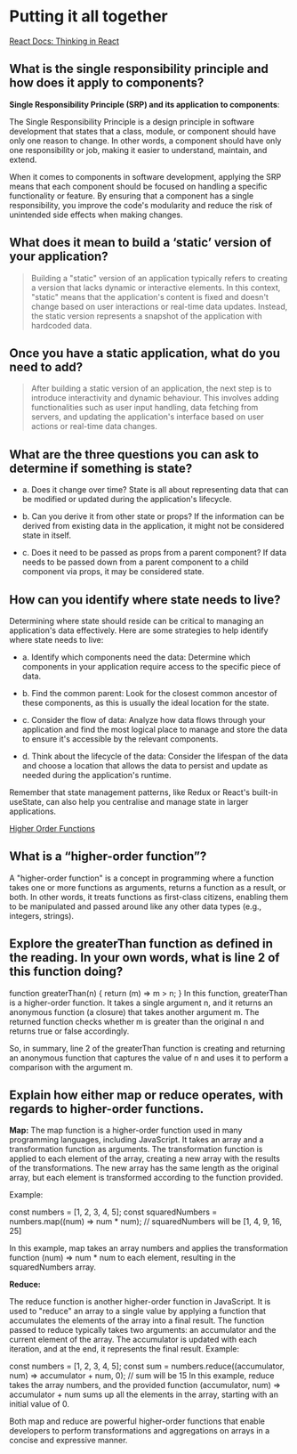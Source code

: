# Putting it all together

[React Docs: Thinking in React](https://reactjs.org/docs/thinking-in-react.html)

## What is the single responsibility principle and how does it apply to components?

**Single Responsibility Principle (SRP) and its application to components**:

The Single Responsibility Principle is a design principle in software development that states that a class, module, or component should have only one reason to change. In other words, a component should have only one responsibility or job, making it easier to understand, maintain, and extend.

When it comes to components in software development, applying the SRP means that each component should be focused on handling a specific functionality or feature. By ensuring that a component has a single responsibility, you improve the code's modularity and reduce the risk of unintended side effects when making changes.

## What does it mean to build a ‘static’ version of your application?

> Building a "static" version of an application typically refers to creating a version that lacks dynamic or interactive elements. In this context, "static" means that the application's content is fixed and doesn't change based on user interactions or real-time data updates. Instead, the static version represents a snapshot of the application with hardcoded data.

## Once you have a static application, what do you need to add?

> After building a static version of an application, the next step is to introduce interactivity and dynamic behaviour. This involves adding functionalities such as user input handling, data fetching from servers, and updating the application's interface based on user actions or real-time data changes.

## What are the three questions you can ask to determine if something is state?

- a. Does it change over time? State is all about representing data that can be modified or updated during the application's lifecycle.

- b. Can you derive it from other state or props? If the information can be derived from existing data in the application, it might not be considered state in itself.

- c. Does it need to be passed as props from a parent component? If data needs to be passed down from a parent component to a child component via props, it may be considered state.

## How can you identify where state needs to live?

Determining where state should reside can be critical to managing an application's data effectively. Here are some strategies to help identify where state needs to live:

- a. Identify which components need the data: Determine which components in your application require access to the specific piece of data.

- b. Find the common parent: Look for the closest common ancestor of these components, as this is usually the ideal location for the state.

- c. Consider the flow of data: Analyze how data flows through your application and find the most logical place to manage and store the data to ensure it's accessible by the relevant components.

- d. Think about the lifecycle of the data: Consider the lifespan of the data and choose a location that allows the data to persist and update as needed during the application's runtime.

Remember that state management patterns, like Redux or React's built-in useState, can also help you centralise and manage state in larger applications.

[Higher Order Functions](https://eloquentjavascript.net/05_higher_order.html#h_xxCc98lOBK)

## What is a “higher-order function”?

A "higher-order function" is a concept in programming where a function takes one or more functions as arguments, returns a function as a result, or both. In other words, it treats functions as first-class citizens, enabling them to be manipulated and passed around like any other data types (e.g., integers, strings).

## Explore the greaterThan function as defined in the reading. In your own words, what is line 2 of this function doing?

function greaterThan(n) {
  return (m) => m > n;
}
In this function, greaterThan is a higher-order function. It takes a single argument n, and it returns an anonymous function (a closure) that takes another argument m. The returned function checks whether m is greater than the original n and returns true or false accordingly.

So, in summary, line 2 of the greaterThan function is creating and returning an anonymous function that captures the value of n and uses it to perform a comparison with the argument m.

## Explain how either map or reduce operates, with regards to higher-order functions.

**Map:**
The map function is a higher-order function used in many programming languages, including JavaScript. It takes an array and a transformation function as arguments. The transformation function is applied to each element of the array, creating a new array with the results of the transformations. The new array has the same length as the original array, but each element is transformed according to the function provided.

Example:

const numbers = [1, 2, 3, 4, 5];
const squaredNumbers = numbers.map((num) => num * num);
// squaredNumbers will be [1, 4, 9, 16, 25]

In this example, map takes an array numbers and applies the transformation function (num) => num * num to each element, resulting in the squaredNumbers array.

**Reduce:**

The reduce function is another higher-order function in JavaScript. It is used to "reduce" an array to a single value by applying a function that accumulates the elements of the array into a final result. The function passed to reduce typically takes two arguments: an accumulator and the current element of the array. The accumulator is updated with each iteration, and at the end, it represents the final result.
Example:

const numbers = [1, 2, 3, 4, 5];
const sum = numbers.reduce((accumulator, num) => accumulator + num, 0);
// sum will be 15
In this example, reduce takes the array numbers, and the provided function (accumulator, num) => accumulator + num sums up all the elements in the array, starting with an initial value of 0.

Both map and reduce are powerful higher-order functions that enable developers to perform transformations and aggregations on arrays in a concise and expressive manner.